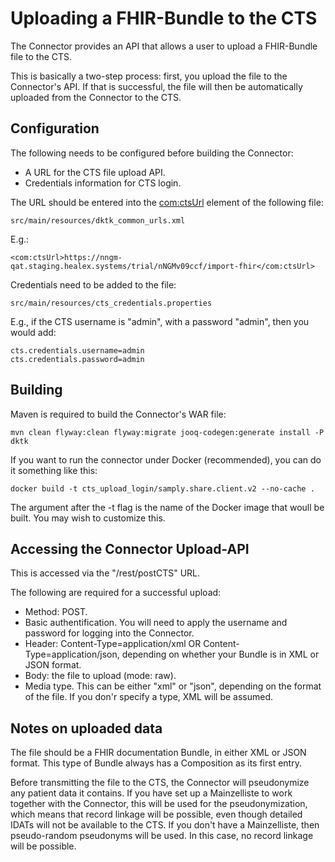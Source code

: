 # Uploading a FHIR-Bundle to the CTS

The Connector provides an API that allows a user to upload a FHIR-Bundle file
to the CTS.

This is basically a two-step process: first, you upload the file to the
Connector's API. If that is successful, the file will then be automatically
uploaded from the Connector to the CTS.

## Configuration

The following needs to be configured before building the Connector:

- A URL for the CTS file upload API.
- Credentials information for CTS login.

The URL should be entered into the <com:ctsUrl> element of the following file:

```
src/main/resources/dktk_common_urls.xml
```

E.g.:

```
<com:ctsUrl>https://nngm-qat.staging.healex.systems/trial/nNGMv09ccf/import-fhir</com:ctsUrl>
```

Credentials need to be added to the file:

```
src/main/resources/cts_credentials.properties
```

E.g., if the CTS username is "admin", with a password "admin", then you would add:


```
cts.credentials.username=admin
cts.credentials.password=admin
```

## Building

Maven is required to build the Connector's WAR file:


```
mvn clean flyway:clean flyway:migrate jooq-codegen:generate install -P dktk
```

If you want to run the connector under Docker (recommended), you can do
it something like this:

```
docker build -t cts_upload_login/samply.share.client.v2 --no-cache .
```

The argument after the -t flag is the name of the Docker image that woull be built.
You may wish to customize this.

## Accessing the Connector Upload-API

This is accessed via the "/rest/postCTS" URL.

The following are required for a successful upload:

- Method: POST.
- Basic authentification. You will need to apply the username and password for logging
  into the Connector.
- Header: Content-Type=application/xml OR Content-Type=application/json, depending
  on whether your Bundle is in XML or JSON format.
- Body: the file to upload (mode: raw).
- Media type. This can be either "xml" or "json", depending on the format of the file.
  If you don'r specify a type, XML will be assumed.

## Notes on uploaded data

The file should be a FHIR documentation Bundle, in either XML or JSON format.
This type of Bundle always has a Composition as its first entry.
 
Before transmitting the file to the CTS, the Connector will pseudonymize any patient
data it contains. If you have set up a Mainzelliste to work together with the Connector,
this will be used for the pseudonymization, which means that record linkage will be
possible, even though detailed IDATs will not be available to the CTS. If you don't
have a Mainzelliste, then pseudo-random pseudonyms will be used. In this case, no
record linkage will be possible.
